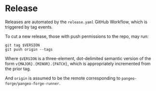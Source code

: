 # Release

Releases are automated by the `release.yaml` GitHub Workflow,
which is triggered by tag events.

To cut a new release, those with push permissions to the repo, may run:

```console
git tag $VERSION
git push origin --tags
```

Where `$VERSION` is a three-element, dot-delimited semantic version of the form
`v{MAJOR}.{MINOR}.{PATCH}`, which is appropriately incremented from the prior tag.

And `origin` is assumed to be the remote corresponding to
`pangeo-forge/pangeo-forge-runner`.
